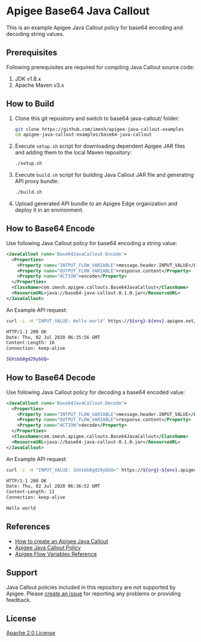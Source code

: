 # Apigee Base64 Java Callout

This is an example Apigee Java Callout policy for base64 encoding and decoding string values.

## Prerequisites

Following prerequisites are required for compiling Java Callout source code:
1. JDK v1.8.x
2. Apache Maven v3.x

## How to Build

1. Clone this git repository and switch to base64-java-callout/ folder:

   ```bash
   git clone https://github.com/imesh/apigee-java-callout-examples
   cd apigee-java-callout-examples/base64-java-callout
   ```

2. Execute `setup.sh` script for downloading dependent Apigee JAR files and adding them to the local Maven repository:

   ```bash
   ./setup.sh
   ```

3. Execute `build.sh` script for building Java Callout JAR file and generating API proxy bundle:

   ```bash
   ./build.sh
   ```

4. Upload generated API bundle to an Apigee Edge organization and deploy it in an environment.

## How to Base64 Encode

Use following Java Callout policy for base64 encoding a string value:

```xml
<JavaCallout name='Base64JavaCallout-Encode'>
  <Properties>
    <Property name="INTPUT_FLOW_VARIABLE">message.header.INPUT_VALUE</Property>
    <Property name="OUTPUT_FLOW_VARIABLE">response.content</Property>
    <Property name="ACTION">encode</Property>
  </Properties>
  <ClassName>com.imesh.apigee.callouts.Base64JavaCallout</ClassName>
  <ResourceURL>java://base64-java-callout-0.1.0.jar</ResourceURL>
</JavaCallout>
```

An Example API request:

```bash
curl -i -H "INPUT_VALUE: Hello world" https://${org}-${env}.apigee.net/base64-java-callout/encode

HTTP/1.1 200 OK
Date: Thu, 02 Jul 2020 06:35:56 GMT
Content-Length: 16
Connection: keep-alive

SGVsbG8gd29ybGQ=
```

## How to Base64 Decode

Use following Java Callout policy for decoding a base64 encoded value:

```xml
<JavaCallout name='Base64JavaCallout-Decode'>
  <Properties>
    <Property name="INTPUT_FLOW_VARIABLE">message.header.INPUT_VALUE</Property>
    <Property name="OUTPUT_FLOW_VARIABLE">response.content</Property>
    <Property name="ACTION">decode</Property>
  </Properties>
  <ClassName>com.imesh.apigee.callouts.Base64JavaCallout</ClassName>
  <ResourceURL>java://base64-java-callout-0.1.0.jar</ResourceURL>
</JavaCallout>
```

An Example API request:

```bash
curl -i -H "INPUT_VALUE: SGVsbG8gd29ybGQ=" https://${org}-${env}.apigee.net/base64-java-callout/decode

HTTP/1.1 200 OK
Date: Thu, 02 Jul 2020 06:36:52 GMT
Content-Length: 11
Connection: keep-alive

Hello world
```

## References
- [How to create an Apigee Java Callout](https://docs.apigee.com/api-platform/samples/cookbook/how-create-java-callout)
- [Apigee Java Callout Policy](https://docs.apigee.com/api-platform/reference/policies/java-callout-policy)
- [Apigee Flow Variables Reference](https://docs.apigee.com/api-platform/reference/variables-reference)

## Support

Java Callout policies included in this repository are not supported by Apigee. Please [create an issue](https://github.com/imesh/apigee-java-callout-examples/issues/new) for reporting any problems or providing feedback.

## License

[Apache 2.0 License](https://www.apache.org/licenses/LICENSE-2.0)